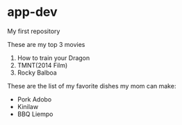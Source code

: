 # app-dev
My first repository

These are my top 3 movies
1. How to train your Dragon
2. TMNT(2014 Film)
3. Rocky Balboa

These are the list of my favorite dishes my mom can make:

- Pork Adobo
- Kinilaw
- BBQ Liempo
